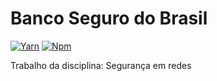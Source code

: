 # Banco Seguro do Brasil
[![Yarn](https://img.shields.io/badge/yarn-enabled-brightgreen.svg)](https://yarnpkg.com/en/)
[![Npm](https://img.shields.io/badge/npm-v6.4.1-green.svg)](https://nodejs.org/en/)


Trabalho da disciplina: Segurança em redes
